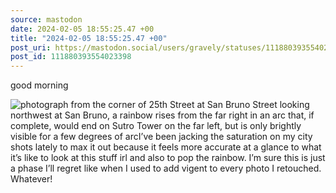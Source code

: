 ```yaml
---
source: mastodon
date: 2024-02-05 18:55:25.47 +00
title: "2024-02-05 18:55:25.47 +00"
post_uri: https://mastodon.social/users/gravely/statuses/111880393554023398
post_id: 111880393554023398
---
```

good morning


![photograph from the corner of 25th Street at San Bruno Street looking northwest at San Bruno, a rainbow rises from the far right in an arc that, if complete, would end on Sutro Tower on the far left, but is only brightly visible for a few degrees of arcI’ve been jacking the saturation on my city shots lately to max it out because it feels more accurate at a glance to what it’s like to look at this stuff irl and also to pop the rainbow. I’m sure this is just a phase I’ll regret like when I used to add vigent to every photo I retouched. Whatever!](/images/111880393291691275.jpeg)


